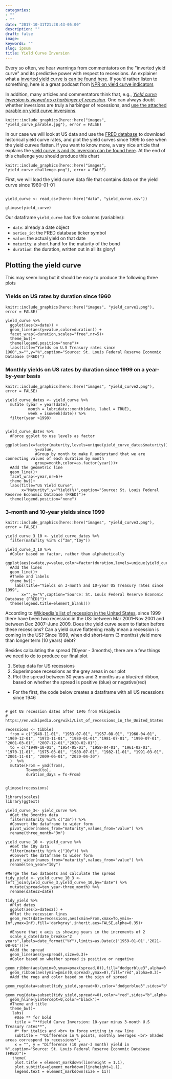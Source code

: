 ```yaml
---
categories:
- ""
- ""
date: "2017-10-31T21:28:43-05:00"
description: ""
draft: false
image: 
keywords: ""
slug: ipsum
title: Yield Curve Inversion
---
```


Every so often, we hear warnings from commentators on the "inverted yield curve" and its predictive power with respect to recessions. An explainer what a [inverted yield curve is can be found here](https://www.reuters.com/article/us-usa-economy-yieldcurve-explainer/explainer-what-is-an-inverted-yield-curve-idUSKBN1O50GA). If you'd rather listen to something, here is a great podcast from [NPR on yield curve indicators](https://www.podbean.com/media/share/dir-4zgj9-6aefd11)

In addition, many articles and commentators think that, e.g., [*Yield curve inversion is viewed as a harbinger of recession*](https://www.bloomberg.com/news/articles/2019-08-14/u-k-yield-curve-inverts-for-first-time-since-financial-crisis). One can always doubt whether inversions are truly a harbinger of recessions, and [use the attached parable on yield curve inversions](https://twitter.com/5_min_macro/status/1161627360946511873).


```{r yield_curve_parable.jpg, echo=FALSE, out.width="100%"}
knitr::include_graphics(here::here("images", "yield_curve_parable.jpg"), error = FALSE)
```


In our case we will look at US data and use the [FRED database](https://fred.stlouisfed.org/) to download historical yield curve rates, and plot the yield curves since 1999 to see when the yield curves flatten. If you want to know more, a very nice article that explains the [yield curve is and its inversion can be found here](https://fredblog.stlouisfed.org/2018/10/the-data-behind-the-fear-of-yield-curve-inversions/). At the end of this challenge you should produce this chart

```{r yield_curve_challenge, echo=FALSE, out.width="100%"}
knitr::include_graphics(here::here("images", "yield_curve_challenge.png"), error = FALSE)
```


First, we will load the yield curve data file that contains data on the yield curve since 1960-01-01

```{r download_historical_yield_curve, warning=FALSE}

yield_curve <- read_csv(here::here("data", "yield_curve.csv"))

glimpse(yield_curve)
```

Our dataframe `yield_curve` has five columns (variables):

- `date`: already a date object
- `series_id`: the FRED database ticker symbol
- `value`: the actual yield on that date
- `maturity`: a short hand for the maturity of the bond
- `duration`: the duration, written out in all its glory!


## Plotting the yield curve

This may seem long but it should be easy to produce the following three plots

### Yields on US rates by duration since 1960

```{r yield_curve_1, echo=FALSE, out.width="100%"}
knitr::include_graphics(here::here("images", "yield_curve1.png"), error = FALSE)
```

```{r yield_curve_1,fig.width=20, fig.height=10, fig.fullwidth=TRUE}
yield_curve %>% 
  ggplot(aes(x=date)) +
  geom_line(aes(y=value,color=duration)) +
  facet_wrap(~duration,scales="free",nr=5)+
  theme_bw()+
  theme(legend.position="none")+
  labs(title="Yields on U.S Treasury rates since 1960",x="",y="%",caption="Source: St. Louis Federal Reserve Economic Database (FRED)")
```
### Monthly yields on US rates by duration since 1999 on a year-by-year basis


```{r yield_curve_2, echo=FALSE, out.width="100%"}
knitr::include_graphics(here::here("images", "yield_curve2.png"), error = FALSE)
```

```{r yield_curve_2,fig.width=20, fig.height=10, fig.fullwidth=TRUE}
yield_curve_dates <- yield_curve %>% 
  mutate (year = year(date),
          month = lubridate::month(date, label = TRUE),
          week = isoweek(date)) %>% 
  filter(year >1998) 
  

yield_curve_dates %>%
  #Force ggplot to use levels as factor
  ggplot(aes(x=factor(maturity,levels=unique(yield_curve_dates$maturity)),
             y=value,
             #Group by month to make R understand that we are connecting values of each duration by month
             group=month,color=as.factor(year)))+
  #Add the geometric line
  geom_line()+
  facet_wrap(~year,nr=6)+
  theme_bw()+
  labs(title="US Yield Curve",
       x="Maturity",y="Yield(%)",caption="Source: St. Louis Federal Reserve Economic Database (FRED)")+
  theme(legend.position="none")

```


### 3-month and 10-year yields since 1999

```{r yield_curve_3, echo=FALSE, out.width="100%"}
knitr::include_graphics(here::here("images", "yield_curve3.png"), error = FALSE)
```


```{r yield_curve_3,fig.width=20, fig.height=10, fig.fullwidth=TRUE}
yield_curve_3_10 <- yield_curve_dates %>% 
  filter(maturity %in% c("3m","10y")) 

yield_curve_3_10 %>% 
  #Color based on factor, rather than alphabetically
  ggplot(aes(x=date,y=value,color=factor(duration,levels=unique(yield_curve_3_10$duration))))+
  #Add the lines
  geom_line()+
  #Theme and labels
  theme_bw()+
    labs(title="Yields on 3-month and 10-year US Treasury rates since 1999",
       x="",y="%",caption="Source: St. Louis Federal Reserve Economic Database (FRED)")+
  theme(legend.title=element_blank())
```

According to [Wikipedia's list of recession in the United States](https://en.wikipedia.org/wiki/List_of_recessions_in_the_United_States), since 1999 there have been two recession in the US: between Mar 2001–Nov 2001 and between Dec 2007–June 2009. Does the yield curve seem to flatten before these recessions? Can a yield curve flattening really mean a recession is coming in the US? Since 1999, when did short-term (3 months) yield more than longer term (10 years) debt?



Besides calculating the spread (10year - 3months), there are a few things we need to do to produce our final plot

1. Setup data for US recessions 
1. Superimpose recessions as the grey areas in our plot
1. Plot the spread between 30 years and 3 months as a blue/red ribbon, based on whether the spread is positive (blue) or negative(red)


- For the first, the code below creates a dataframe with all US recessions since 1946

```{r setup_US-recessions, warning=FALSE}

# get US recession dates after 1946 from Wikipedia 
# https://en.wikipedia.org/wiki/List_of_recessions_in_the_United_States

recessions <- tibble(
  from = c("1948-11-01", "1953-07-01", "1957-08-01", "1960-04-01", "1969-12-01", "1973-11-01", "1980-01-01","1981-07-01", "1990-07-01", "2001-03-01", "2007-12-01","2020-02-01"),  
  to = c("1949-10-01", "1954-05-01", "1958-04-01", "1961-02-01", "1970-11-01", "1975-03-01", "1980-07-01", "1982-11-01", "1991-03-01", "2001-11-01", "2009-06-01", "2020-04-30") 
  )  %>% 
  mutate(From = ymd(from), 
         To=ymd(to),
         duration_days = To-From)


glimpse(recessions)
```

```{r yield_curve_3,fig.width=20, fig.height=10, fig.fullwidth=TRUE}
library(scales)
library(ggtext)

yield_curve_3<- yield_curve %>% 
  #Get the 3months data
  filter(maturity %in% c("3m")) %>% 
  #Convert the dataframe to wider form
  pivot_wider(names_from="maturity",values_from="value") %>% 
  rename(three_month="3m")

yield_curve_10 <- yield_curve %>% 
  #Get the 10y data
  filter(maturity %in% c("10y")) %>% 
  #Convert the dataframe to wider form
  pivot_wider(names_from="maturity",values_from="value") %>% 
  rename(ten_year="10y")

#Merge the two datasets and calculate the spread
tidy_yield <- yield_curve_10_3 <- left_join(yield_curve_3,yield_curve_10,by="date") %>% 
  mutate(spread=ten_year-three_month) %>% 
  rename(dates2=date)

tidy_yield %>% 
  #Plot dates
  ggplot(aes(x=dates2)) +
  #Plot the recession lines
  geom_rect(data=recessions,aes(xmin=From,xmax=To,ymin=-Inf,ymax=Inf),fill='darkgray',inherit.aes=FALSE,alpha=0.35)+
  
  #Ensure that x axis is showing years in the increments of 2
  scale_x_date(date_breaks="2 years",labels=date_format("%Y"),limits=as.Date(c('1959-01-01','2021-08-01')))+
  #Add the spread
  geom_line(aes(y=spread),size=0.3)+
  #Color based on whether spread is positive or negative
  geom_ribbon(aes(ymin=0,ymax=pmax(spread,0)),fill="dodgerblue3",alpha=0.3)+
  geom_ribbon(aes(ymin=pmin(0,spread),ymax=0),fill="red",alpha=0.3)+
  #Add the rugs and color based on the sign of spread
  geom_rug(data=subset(tidy_yield,spread>0),color="dodgerblue3",sides="b",alpha=0.3)+
  geom_rug(data=subset(tidy_yield,spread<=0),color="red",sides="b",alpha=0.3)+
  geom_hline(yintercept=0,color="black")+
  #Theme and title
  theme_bw()+
   labs(
    #Use ** for bold
    title = "**Yield Curve Inversion: 10-year minus 3-month U.S Treasury rates**",
    #* for italics and <br> to force writing in new line
    subtitle = "*Difference in % points, monthly averages <br> Shaded areas correspond to recessions*",
    x = "", y = "Difference (10 year-3 month) yield in %",caption="Source: St. Louis Federal Reserve Economic Database (FRED)")+
   theme(
    plot.title = element_markdown(lineheight = 1.1),
    plot.subtitle=element_markdown(lineheight=1.1),
    legend.text = element_markdown(size = 11))

```